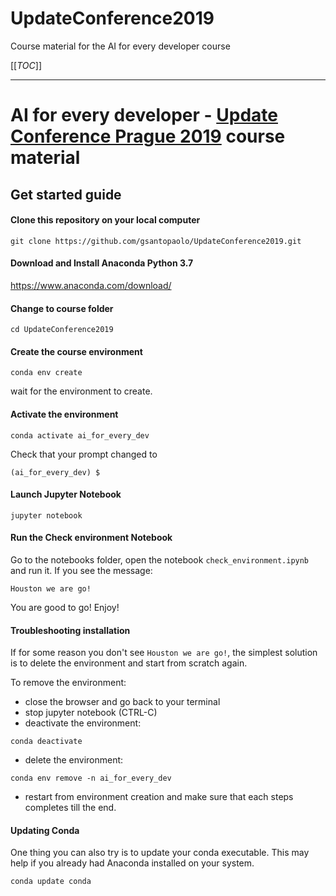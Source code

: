 # UpdateConference2019
Course material for the AI for every developer course

[[_TOC_]]

------

# AI for every developer - [Update Conference Prague 2019](https://www.updateconference.net/) course material 

## Get started guide

#### Clone this repository on your local computer

```
git clone https://github.com/gsantopaolo/UpdateConference2019.git
```

#### Download and Install Anaconda Python 3.7

https://www.anaconda.com/download/

#### Change to course folder

```
cd UpdateConference2019
```

#### Create the course environment

```
conda env create
```

wait for the environment to create.

#### Activate the environment
```
conda activate ai_for_every_dev
```

Check that your prompt changed to

```
(ai_for_every_dev) $
```

#### Launch Jupyter Notebook

```
jupyter notebook
```

#### Run the Check environment Notebook

Go to the notebooks folder, open the notebook `check_environment.ipynb` and run it. If you see the message:

    Houston we are go!

You are good to go! Enjoy!


#### Troubleshooting installation
If for some reason you don't see `Houston we are go!`, the simplest solution is to delete the environment and start from scratch again.

To remove the environment:

- close the browser and go back to your terminal
- stop jupyter notebook (CTRL-C)
- deactivate the environment:

```
conda deactivate
```

- delete the environment:

```
conda env remove -n ai_for_every_dev
```

- restart from environment creation and make sure that each steps completes till the end.

#### Updating Conda

One thing you can also try is to update your conda executable. This may help if you already had Anaconda installed on your system.

```
conda update conda
```
